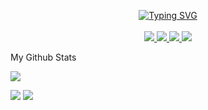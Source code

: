 <p align="center">
    <a href="https://github.com/SilentStorm2k">
        <img src="https://readme-typing-svg.demolab.com?font=Fira+Code&size=16&duration=2000&pause=250&color=F7D6A5&background=887AFF00&center=true&vCenter=true&multiline=true&random=false&width=435&height=75&lines=Shivvanandh+Mohan;Software+Engineer+%7C+Web+Developer;AI+%7C+Backend+%7C+Java" alt="Typing SVG" />
    </a>
    <br>
    <br>
    <a href="https://silentstorm2k.github.io/">
        <img src="https://img.shields.io/badge/Website--red?style=flat-square">
    </a>  
    <a href="https://registry.jsonresume.org/SilentStorm2k">
        <img src="https://img.shields.io/badge/PDF-CV-red?style=flat-square&logo=adobe">
    </a>  
    <a href="https://www.linkedin.com/in/shiva-mo/">
        <img src="https://img.shields.io/badge/-Linkedin-blue?style=flat-square&logo=linkedin">
    </a>
    <a href="mailto:shivvanandh@gmail.com">
        <img src="https://img.shields.io/badge/-Email-red?style=flat-square&logo=gmail&logoColor=white">
    </a>
</p>

My Github Stats

![](https://github-profile-summary-cards.vercel.app/api/cards/profile-details?username=SilentStorm2k&theme=monokai) 

![](https://github-profile-summary-cards.vercel.app/api/cards/repos-per-language?username=SilentStorm2k&theme=monokai) 
![](https://github-profile-summary-cards.vercel.app/api/cards/most-commit-language?username=SilentStorm2k&theme=monokai)

<!--
**SilentStorm2k/SilentStorm2k** is a ✨ _special_ ✨ repository because its `README.md` (this file) appears on your GitHub profile.

Here are some ideas to get you started:

- 🔭 I’m currently working on ...
- 🌱 I’m currently learning ...
- 👯 I’m looking to collaborate on ...
- 🤔 I’m looking for help with ...
- 💬 Ask me about ...
- 📫 How to reach me: ...
- 😄 Pronouns: ...
- ⚡ Fun fact: ...
-->
